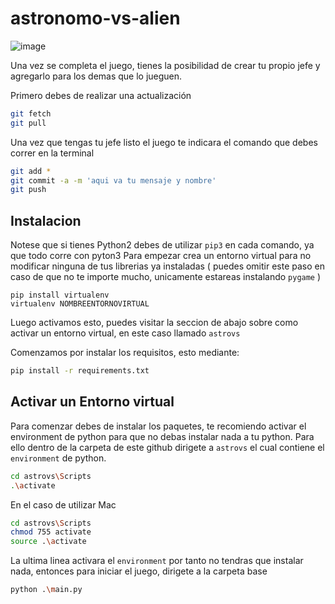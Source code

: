# astronomo-vs-alien

![image](https://user-images.githubusercontent.com/42480199/161132547-781816b7-dd77-45a5-b1fb-898efbbed0ae.png)

Una vez se completa el juego, tienes la posibilidad de crear tu propio jefe y agregarlo para los demas que lo jueguen.

Primero debes de realizar una actualización
```bash
git fetch
git pull
```

Una vez que tengas tu jefe listo el juego te indicara el comando que debes correr en la terminal
```bash
git add *
git commit -a -m 'aqui va tu mensaje y nombre'
git push
```
## Instalacion
Notese que si tienes Python2 debes de utilizar `pip3` en cada comando, ya que todo corre con pyton3
Para empezar crea un entorno virtual para no modificar ninguna de tus librerias ya instaladas ( puedes omitir este paso en caso de que no te importe mucho, unicamente estareas instalando `pygame` )
```
pip install virtualenv
virtualenv NOMBREENTORNOVIRTUAL
```
Luego activamos esto, puedes visitar la seccion de abajo sobre como activar un entorno virtual, en este caso llamado `astrovs`

Comenzamos por instalar los requisitos, esto mediante: 
```bash
pip install -r requirements.txt
```


## Activar un Entorno virtual
Para comenzar debes de instalar los paquetes, te recomiendo activar el environment de python para que no debas instalar nada a tu python. 
Para ello dentro de la carpeta de este github dirigete a `astrovs` el cual contiene el `environment` de python.
```bash
cd astrovs\Scripts
.\activate
```
En el caso de utilizar Mac
```bash
cd astrovs\Scripts
chmod 755 activate
source .\activate
```

La ultima linea activara el `environment` por tanto no tendras que instalar nada, entonces para iniciar el juego, dirigete a la carpeta base
```bash
python .\main.py
``` 

